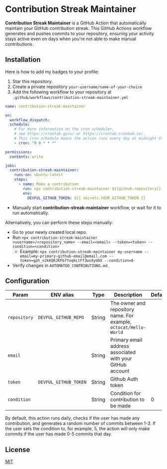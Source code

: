 # Contribution Streak Maintainer

**Contribution Streak Maintainer** is a GitHub Action that automatically maintain your GitHub contribution streak.
This GitHub Actions workflow generates and pushes commits to your repository, ensuring your activity stays active even on days when you're not able to make manual contributions.

## Installation

Here is how to add my badges to your profile:

1. Star this repository.
2. Create a private repository `your-username/name-of-your-choice`
3. Add the following workflow to your repository at `.github/workflows/contribution-streak-maintainer.yml`

```yaml
name: contribution-streak-maintainer

on:
  workflow_dispatch:
  schedule:
    # For more information on the cron scheduler,
    # see https://crontab.guru/ or https://crontab.cronhub.io/.
    # This cron schedule means the action runs every day at midnight UTC.
    - cron: "0 0 * * *"

permissions:
  contents: write

jobs:
  contribution-streak-maintainer:
    runs-on: ubuntu-latest
    steps:
      - name: Make a contribution
        run: npx contribution-streak-maintainer ${{github.repository}}
        env:
          DEVFUL_GITHUB_TOKEN: ${{ secrets.YOUR_GITHUB_TOKEN }}
```

- Manually start **contribution-streak-maintainer** workflow, or wait for it to run automatically.

Alternatively, you can perform these steps manually:

- Go to your newly created local repo.
- Run `npx contribution-streak-maintainer <username>/<repository_name> --email=<email> --token=<token> --condition=<condition>`
  - Example: `npx contribution-streak-maintainer my-username --email=my-primary-github-email@email.com --token=gph_nJkKQKJKFb7YxqkLtFf3wvXyU6X --condition=6`
- Verify changes in `AUTOMATED_CONTRIBUTIONS.md`.

## Configuration

| Param        | ENV alias             | Type   | Description                                                       | Default | Required |
| ------------ | --------------------- | ------ | ----------------------------------------------------------------- | ------- | -------- |
| `repository` | `DEVFUL_GITHUB_REPO`  | String | The owner and repository name. For example, `octocat/Hello-World` |         | Yes      |
| `email`      |                       | String | Primary email address associated with your GitHub account         |         | Yes      |
| `token`      | `DEVFUL_GITHUB_TOKEN` | String | Github Auth token                                                 |         | Yes      |
| `condition`  |                       | String | Condition for contribution to be made                             | 0       | No       |

By default, this action runs daily, checks if the user has made any contribution, and generates a random number of commits between 1-3. If the user sets the condition to, for example, 5, the action will only make commits if the user has made 0-5 commits that day.

## License

[MIT](LICENSE)
